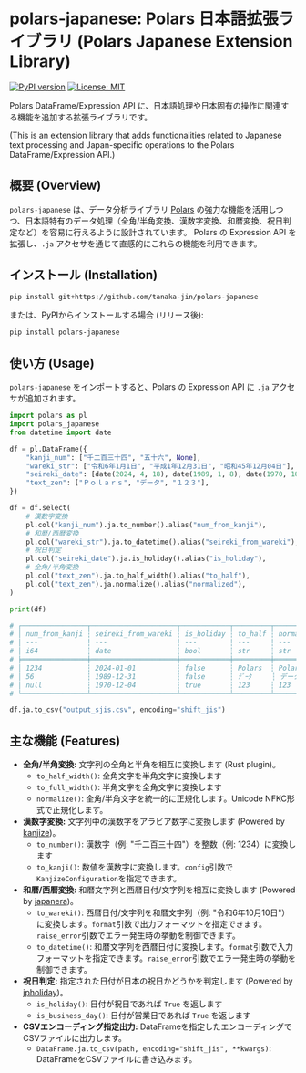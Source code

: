 # polars-japanese: Polars 日本語拡張ライブラリ (Polars Japanese Extension Library)

[![PyPI version](https://badge.fury.io/py/polars-japanese.svg)](https://badge.fury.io/py/polars-japanese)
[![License: MIT](https://img.shields.io/badge/License-MIT-yellow.svg)](https://opensource.org/licenses/MIT)

Polars DataFrame/Expression API に、日本語処理や日本固有の操作に関連する機能を追加する拡張ライブラリです。

(This is an extension library that adds functionalities related to Japanese text processing and Japan-specific operations to the Polars DataFrame/Expression API.)

## 概要 (Overview)

`polars-japanese` は、データ分析ライブラリ [Polars](https://pola.rs/) の強力な機能を活用しつつ、日本語特有のデータ処理（全角/半角変換、漢数字変換、和暦変換、祝日判定など）を容易に行えるように設計されています。 Polars の Expression API を拡張し、`.ja` アクセサを通じて直感的にこれらの機能を利用できます。


## インストール (Installation)

```bash
pip install git+https://github.com/tanaka-jin/polars-japanese
```

または、PyPIからインストールする場合 (リリース後):

```bash
pip install polars-japanese
```

## 使い方 (Usage)

`polars-japanese` をインポートすると、Polars の Expression API に `.ja` アクセサが追加されます。


```python
import polars as pl
import polars_japanese
from datetime import date

df = pl.DataFrame({
    "kanji_num": ["千二百三十四", "五十六", None],
    "wareki_str": ["令和6年1月1日", "平成1年12月31日", "昭和45年12月04日"],
    "seireki_date": [date(2024, 4, 18), date(1989, 1, 8), date(1970, 10, 10)],
    "text_zen": ["Ｐｏｌａｒｓ", "データ", "１２３"],
})

df = df.select(
    # 漢数字変換
    pl.col("kanji_num").ja.to_number().alias("num_from_kanji"),
    # 和暦/西暦変換
    pl.col("wareki_str").ja.to_datetime().alias("seireki_from_wareki"),
    # 祝日判定
    pl.col("seireki_date").ja.is_holiday().alias("is_holiday"),
    # 全角/半角変換
    pl.col("text_zen").ja.to_half_width().alias("to_half"),
    pl.col("text_zen").ja.normalize().alias("normalized"),
)

print(df)

# ┌────────────────┬─────────────────────┬────────────┬─────────┬────────────┐
# │ num_from_kanji ┆ seireki_from_wareki ┆ is_holiday ┆ to_half ┆ normalized │
# │ ---            ┆ ---                 ┆ ---        ┆ ---     ┆ ---        │
# │ i64            ┆ date                ┆ bool       ┆ str     ┆ str        │
# ╞════════════════╪═════════════════════╪════════════╪═════════╪════════════╡
# │ 1234           ┆ 2024-01-01          ┆ false      ┆ Polars  ┆ Polars     │
# │ 56             ┆ 1989-12-31          ┆ false      ┆ ﾃﾞｰﾀ     ┆ データ     │
# │ null           ┆ 1970-12-04          ┆ true       ┆ 123     ┆ 123        │
# └────────────────┴─────────────────────┴────────────┴─────────┴────────────┘

df.ja.to_csv("output_sjis.csv", encoding="shift_jis")
```

## 主な機能 (Features)

*   **全角/半角変換:** 文字列の全角と半角を相互に変換します (Rust plugin)。
    *   `to_half_width()`: 全角文字を半角文字に変換します
    *   `to_full_width()`: 半角文字を全角文字に変換します
    *   `normalize()`: 全角/半角文字を統一的に正規化します。Unicode NFKC形式で正規化します。
*   **漢数字変換:** 文字列中の漢数字をアラビア数字に変換します (Powered by [kanjize](https://github.com/takavfx/kanjize))。
    *   `to_number()`: 漢数字（例: "千二百三十四"）を整数（例: 1234）に変換します
    *   `to_kanji()`: 数値を漢数字に変換します。`config`引数で`KanjizeConfiguration`を指定できます。
*   **和暦/西暦変換:** 和暦文字列と西暦日付/文字列を相互に変換します (Powered by [japanera](https://github.com/osaka-u/japanera))。
    *   `to_wareki()`: 西暦日付/文字列を和暦文字列（例: "令和6年10月10日"）に変換します。`format`引数で出力フォーマットを指定できます。`raise_error`引数でエラー発生時の挙動を制御できます。
    *   `to_datetime()`: 和暦文字列を西暦日付に変換します。`format`引数で入力フォーマットを指定できます。`raise_error`引数でエラー発生時の挙動を制御できます。
*   **祝日判定:** 指定された日付が日本の祝日かどうかを判定します (Powered by [jpholiday](https://github.com/jpholiday/jpholiday))。
    *   `is_holiday()`: 日付が祝日であれば `True` を返します
    *   `is_business_day()`: 日付が営業日であれば `True` を返します
*   **CSVエンコーディング指定出力:** DataFrameを指定したエンコーディングでCSVファイルに出力します。
    *   `DataFrame.ja.to_csv(path, encoding="shift_jis", **kwargs)`: DataFrameをCSVファイルに書き込みます。
